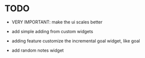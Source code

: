# TODO

- VERY IMPORTANT: make the ui scales better
- add simple adding from custom widgets
- adding feature customize the incremental goal widget, like goal

- add random notes widget